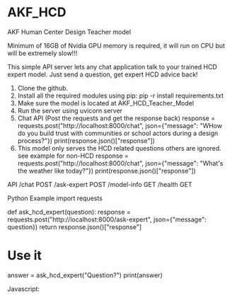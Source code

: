 # AKF_HCD
AKF Human Center Design Teacher model 

Minimum of 16GB of Nvidia GPU memory is required, it will run on CPU but will be extremely slow!!!

This simple API server lets any chat application talk to your trained HCD expert model. Just send a question, get expert HCD advice back!
1. Clone the github.
1. Install all the required modules using pip: pip -r install requirements.txt
2. Make sure the model is located at AKF_HCD_Teacher_Model
3. Run the server using uvicorn server 
4. Chat API (Post the requests and get the response back)
response = requests.post("http://localhost:8000/chat", 
                        json={"message": "WHow do you build trust with communities or school actors during a design process?"})
print(response.json()["response"])
5. This model only serves the HCD related questions others are ignored.
see example for non-HCD
response = requests.post("http://localhost:8000/chat", 
                        json={"message": "What's the weather like today?"})
print(response.json()["response"])

API
/chat POST
/ask-expert POST
/model-info GET
/health GET

Python Example
import requests

def ask_hcd_expert(question):
    response = requests.post("http://localhost:8000/ask-expert", 
                           json={"message": question})
    return response.json()["response"]

# Use it
answer = ask_hcd_expert("Question?")
print(answer)

Javascript:
